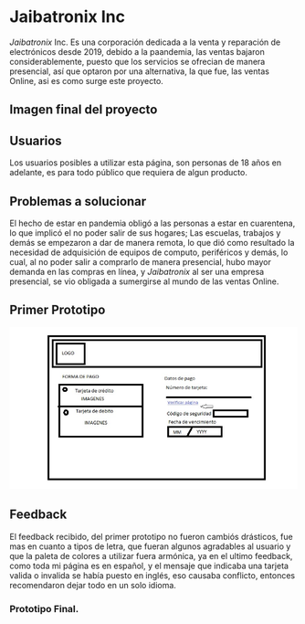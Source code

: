 # Jaibatronix Inc 

  _Jaibatronix_ Inc. Es una corporación dedicada a la venta y reparación de electrónicos desde 2019, debido a la paandemia, las ventas bajaron considerablemente, puesto que los servicios se ofrecian de manera presencial, así que optaron por una alternativa, la que fue, las ventas Online, asi es como surge este proyecto.

## Imagen final del proyecto


## Usuarios
  Los usuarios posibles a utilizar esta página, son personas de 18 años en adelante, es para todo público que requiera de algun producto.

## Problemas a solucionar
  El hecho de estar en pandemia obligó a las personas a estar en cuarentena, lo que implicó el no poder salir de sus hogares; Las escuelas, trabajos y demás se empezaron a dar de manera remota, lo que dió como resultado la necesidad de adquisición de equipos de computo, periféricos y demás, lo cual, al no poder salir a comprarlo de manera presencial, hubo mayor demanda en las compras en línea, y _Jaibatronix_ al ser una empresa presencial, se vio obligada a sumergirse al mundo de las ventas Online.

## Primer Prototipo
![Jaibatronix](https://github.com/Shatterdome01/CDMX013-card-validation/blob/main/Mockups/1stScreen.jpg?raw=true)
## Feedback
  El feedback recibido, del primer prototipo no fueron cambiós drásticos, fue mas en cuanto a tipos de letra, que fueran algunos agradables al usuario y que la paleta de colores a utilizar fuera armónica, ya en el ultimo feedback, como toda mi página es en español, y el mensaje que indicaba una tarjeta valida o invalida se había puesto en inglés, eso causaba conflicto, entonces recomendaron dejar todo en un solo idioma.

### Prototipo Final.
